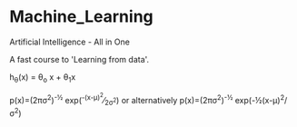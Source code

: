 # Machine_Learning
 Artificial Intelligence - All in One
 
 A fast course to 'Learning from data'.
 
 h<sub>&theta;</sub>(x) = &theta;<sub>o</sub> x + &theta;<sub>1</sub>x
 
 p(x)=(2&pi;&sigma;<sup>2</sup>)<sup>-&frac12;</sup> exp(<sup>-(x-&mu;)<sup>2</sup></sup>&frasl;<sub>2&sigma;<sup>2</sup></sub>) or alternatively p(x)=(2&pi;&sigma;<sup>2</sup>)<sup>-&frac12;</sup> exp(-&frac12;(x-&mu;)<sup>2</sup>/&sigma;<sup>2</sup>)
